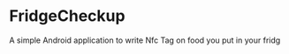 FridgeCheckup
=============

A simple Android application to write Nfc Tag on food you put in your fridg
